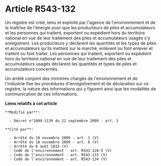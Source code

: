 # Article R543-132

Un registre est créé, tenu et exploité par l'agence de l'environnement et de la maîtrise de l'énergie pour que les
producteurs de piles et accumulateurs et les personnes qui traitent, exportent ou expédient hors du territoire national en
vue de leur traitement des piles et accumulateurs usagés s'y enregistrent. Les producteurs y déclarent les quantités et les
types de piles et accumulateurs qu'ils mettent sur le marché, enlèvent ou font enlever et traitent ou font traiter. Les
personnes qui traitent, exportent ou expédient hors du territoire national en vue de leur traitement des piles et
accumulateurs usagés déclarent les quantités et types de piles et accumulateurs concernés. 

Un arrêté conjoint des ministres chargés de l'environnement et de l'industrie fixe les procédures d'enregistrement et de
déclaration sur ce registre, la nature des informations qui y figurent ainsi que les modalités de communication de ces
informations.

**Liens relatifs à cet article**

	**Modifié par**:

	  - Décret n°2009-1139 du 22 septembre 2009 - art. 1

	**Cité par**:

	  - Arrêté du 18 novembre 2009 - art. 1 (V)
	  - Arrêté du 18 novembre 2009 - art. 8 (V)
	  - Arrêté du 6 août 2015 (V)
	  - Code de l'environnement - art. R543-128-5 (V)
	  - Code de l'environnement - art. R543-133 (V)
	  - Code de l'environnement - art. R543-134 (V)
